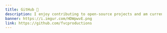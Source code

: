```yaml
---
title: GitHub 🔧️
description: I enjoy contributing to open-source projects and am currently a maintainer for freeCodeCamp.
banner: https://i.imgur.com/HDWpwvE.png
link: https://github.com/fvcproductions
---
```

